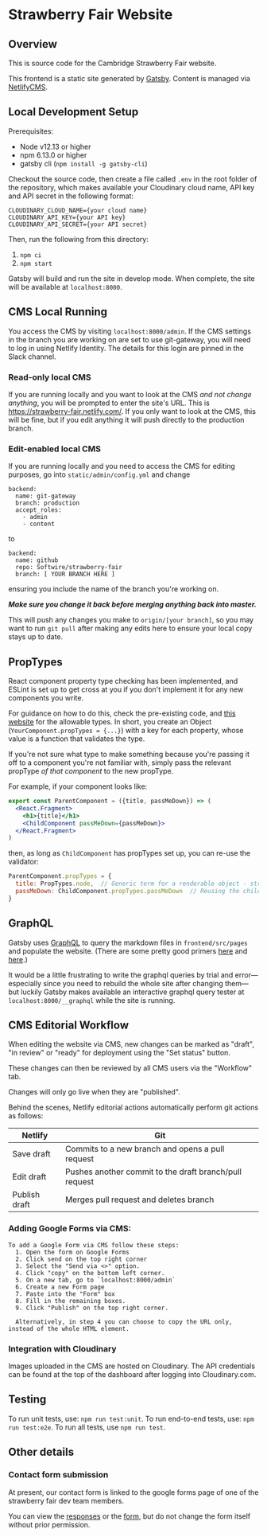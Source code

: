 # Strawberry Fair Website

## Overview

This is source code for the Cambridge Strawberry Fair website. 

This frontend is a static site generated by [Gatsby](https://www.gatsbyjs.org/). Content is managed via [NetlifyCMS](https://www.netlifycms.org/).

## Local Development Setup

Prerequisites:
* Node v12.13 or higher
* npm 6.13.0 or higher
* gatsby cli (`npm install -g gatsby-cli`)

Checkout the source code, then create a file called `.env` in the root folder of the repository, which makes available your Cloudinary cloud name, API key and API secret in the following format:

```
CLOUDINARY_CLOUD_NAME={your cloud name}
CLOUDINARY_API_KEY={your API key}
CLOUDINARY_API_SECRET={your API secret}
```

Then, run the following from this directory:
1. `npm ci`
2. `npm start`

Gatsby will build and run the site in develop mode. When complete, the site will be available at `localhost:8000`.

## CMS Local Running

You access the CMS by visiting `localhost:8000/admin`. If the CMS settings in the branch you are working on are set to use git-gateway,
you will need to log in using Netlify Identity. The details for this login are pinned in the Slack channel.

### Read-only local CMS

If you are running locally and you want to look at the CMS _and not change anything_, you will be prompted to enter the site's URL.
This is https://strawberry-fair.netlify.com/. If you only want to look at the CMS, this will be fine, but if you edit anything
it will push directly to the production branch.

### Edit-enabled local CMS

If you are running locally and you need to access the CMS for editing purposes, go into `static/admin/config.yml` and change

```
backend:
  name: git-gateway
  branch: production
  accept_roles:
    - admin
    - content
```

to

```
backend:
  name: github
  repo: Softwire/strawberry-fair
  branch: [ YOUR BRANCH HERE ]
```

ensuring you include the name of the branch you're working on.

**_Make sure you change it back before merging anything back into master._**

This will push any changes you make to `origin/[your branch]`, so you may want to run `git pull` after making any edits here to ensure your local copy stays up to date.

## PropTypes

React component property type checking has been implemented, and ESLint is set up to get cross at you if you don't implement it for any new components you write.

For guidance on how to do this, check the pre-existing code, and [this website](https://www.npmjs.com/package/prop-types) for the allowable types. In short, you create an Object (`YourComponent.propTypes = {...}`) with a key for each property, whose value is a function that validates the type.

If you're not sure what type to make something because you're passing it off to a component you're not familiar with, simply pass the relevant propType _of that component_ to the new propType.

For example, if your component looks like:

```jsx
export const ParentComponent = ({title, passMeDown}) => (
  <React.Fragment>
    <h1>{title}</h1>
    <ChildComponent passMeDown={passMeDown}>
  </React.Fragment>
)
```

then, as long as `ChildComponent` has propTypes set up, you can re-use the validator:

```jsx
ParentComponent.propTypes = {
  title: PropTypes.node,  // Generic term for a renderable object - string, number, or JSX fragment
  passMeDown: ChildComponent.propTypes.passMeDown  // Reusing the child's validator function
}
```

## GraphQL

Gatsby uses [GraphQL](https://www.gatsbyjs.org/docs/graphql-api/) to query the markdown files in `frontend/src/pages` and populate the website.
(There are some pretty good primers [here](https://www.gatsbyjs.org/docs/graphql-concepts/) and [here](https://www.gatsbyjs.org/docs/why-gatsby-uses-graphql/).)

It would be a little frustrating to write the graphql queries by trial and error—especially since you need to rebuild the whole site after changing them—but luckily Gatsby
makes available an interactive graphql query tester at `localhost:8000/__graphql` while the site is running.

## CMS Editorial Workflow

When editing the website via CMS, new changes can be marked as "draft", "in review" or "ready" for deployment using the "Set status" button.

These changes can then be reviewed by all CMS users via the "Workflow" tab.

Changes will only go live when they are "published".

Behind the scenes, Netlify editorial actions automatically perform git actions as follows:

| Netlify        | Git                                                    |
|----------------|--------------------------------------------------------|
| Save draft     | Commits to a new branch and opens a pull request       |
| Edit draft     | Pushes another commit to the draft branch/pull request |
| Publish draft  | Merges pull request and deletes branch                 |

### Adding Google Forms via CMS:
    To add a Google Form via CMS follow these steps:
      1. Open the form on Google Forms
      2. Click send on the top right corner
      3. Select the "Send via <>" option.
      4. Click "copy" on the bottom left corner.
      5. On a new tab, go to `localhost:8000/admin`
      6. Create a new Form page
      7. Paste into the "Form" box
      8. Fill in the remaining boxes.
      9. Click "Publish" on the top right corner.

      Alternatively, in step 4 you can choose to copy the URL only, instead of the whole HTML element.

### Integration with Cloudinary

Images uploaded in the CMS are hosted on Cloudinary. The API credentials can be found at the top of the dashboard after logging into Cloudinary.com.

## Testing

To run unit tests, use: `npm run test:unit`.
To run end-to-end tests, use: `npm run test:e2e`.
To run all tests, use `npm run test`.

## Other details

### Contact form submission
At present, our contact form is linked to the google forms page of one of the strawberry fair dev team members.

You can view the [responses](https://docs.google.com/spreadsheets/d/12WFJgdrbU3uuVsoKjwkTZZoXQzxMclwNHiSUEt75COY/edit?usp=sharing) or the [form](https://docs.google.com/forms/d/1YMmo2-upSKsRMEq8Vo5zJ_9S4gRGnFpfXvwUMRTRazo/edit?usp=sharing), but do not change the form itself without prior permission.
